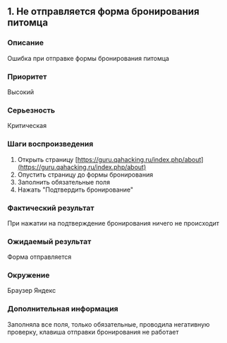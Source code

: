 ## 1. Не отправляется форма бронирования питомца
### Описание
Ошибка при отправке формы бронирования питомца

### Приоритет 
Высокий 

### Серьезность 
Критическая 

### Шаги воспроизведения
 1. Открыть страницу [https://guru.qahacking.ru/index.php/about](https://guru.qahacking.ru/index.php/about)
 2. Опустить страницу до формы бронирования
 3. Заполнить обязательные поля
 4. Нажать "Подтвердить бронирование"
    
### Фактический результат 
При нажатии на подтверждение бронирования ничего не происходит 

### Ожидаемый результат 
Форма отправляется 

### Окружение 
Браузер Яндекс 

### Дополнительная информация 
Заполняла все поля, только обязательные, проводила негативную проверку, клавиша отправки бронирования не работает
